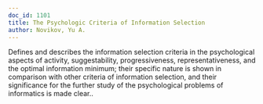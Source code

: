 ```yaml
---
doc_id: 1101
title: The Psychologic Criteria of Information Selection
author: Novikov, Yu A.
---
```


Defines and describes the information selection criteria in the
psychological aspects of activity, suggestability, progressiveness, 
representativeness, and the optimal information minimum; their specific nature
is shown in comparison with other criteria of information selection, and their 
significance for the further study of the psychological problems of
informatics is made clear..
